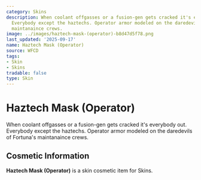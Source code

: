 ```yaml
---
category: Skins
description: When coolant offgasses or a fusion-gen gets cracked it's everybody out.
  Everybody except the haztechs. Operator armor modeled on the daredevils of Fortuna's
  maintanaince crews.
image: ../images/haztech-mask-(operator)-b8d47d5f78.png
last_updated: '2025-09-17'
name: Haztech Mask (Operator)
source: WFCD
tags:
- Skin
- Skins
tradable: false
type: Skin
---
```


# Haztech Mask (Operator)

When coolant offgasses or a fusion-gen gets cracked it's everybody out. Everybody except the haztechs. Operator armor modeled on the daredevils of Fortuna's maintanaince crews.

## Cosmetic Information

**Haztech Mask (Operator)** is a skin cosmetic item for Skins.


